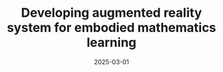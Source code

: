 ---
title: "Developing augmented reality system for embodied mathematics learning"
collection: publications
permalink: /publication/2024-prep
date: 2025-03-01
venue: North American Chapter of the International Group for the Psychology of Mathematics Education
citation: '<b>Eunhye Flavin</b>, Matthew T. Flavin, &quot;Developing augmented reality system for embodied mathematics learning,&quot; accepted to <i>North American Chapter of the International Group for the Psychology of Mathematics Education</i>, 2024'
---